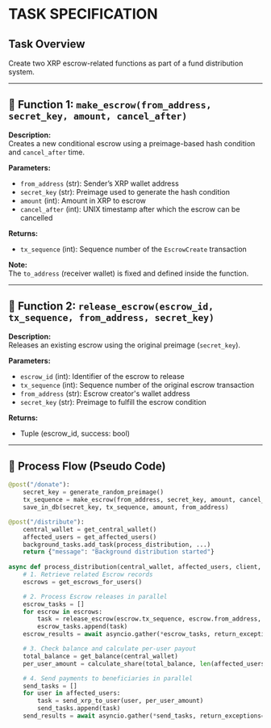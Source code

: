 # TASK SPECIFICATION

## Task Overview
Create two XRP escrow-related functions as part of a fund distribution system.

---

## 🔹 Function 1: `make_escrow(from_address, secret_key, amount, cancel_after)`
**Description:**  
Creates a new conditional escrow using a preimage-based hash condition and `cancel_after` time.

**Parameters:**
- `from_address` (str): Sender’s XRP wallet address  
- `secret_key` (str): Preimage used to generate the hash condition  
- `amount` (int): Amount in XRP to escrow  
- `cancel_after` (int): UNIX timestamp after which the escrow can be cancelled  

**Returns:**
- `tx_sequence` (int): Sequence number of the `EscrowCreate` transaction

**Note:**  
The `to_address` (receiver wallet) is fixed and defined inside the function.


---

## 🔹 Function 2: `release_escrow(escrow_id, tx_sequence, from_address, secret_key)`
**Description:**  
Releases an existing escrow using the original preimage (`secret_key`).

**Parameters:**
- `escrow_id` (int): Identifier of the escrow to release
- `tx_sequence` (int): Sequence number of the original escrow transaction  
- `from_address` (str): Escrow creator's wallet address  
- `secret_key` (str): Preimage to fulfill the escrow condition  

**Returns:**
- Tuple (escrow_id, success: bool)

---

## 🔁 Process Flow (Pseudo Code)

```python
@post("/donate"):
    secret_key = generate_random_preimage()
    tx_sequence = make_escrow(from_address, secret_key, amount, cancel_after)
    save_in_db(secret_key, tx_sequence, amount, from_address)

@post("/distribute"):
    central_wallet = get_central_wallet()
    affected_users = get_affected_users()
    background_tasks.add_task(process_distribution, ...)
    return {"message": "Background distribution started"}
 
async def process_distribution(central_wallet, affected_users, client, db):
    # 1. Retrieve related Escrow records
    escrows = get_escrows_for_users()

    # 2. Process Escrow releases in parallel
    escrow_tasks = []
    for escrow in escrows:
        task = release_escrow(escrow.tx_sequence, escrow.from_address, escrow.secret_key)
        escrow_tasks.append(task)
    escrow_results = await asyncio.gather(*escrow_tasks, return_exceptions=True)

    # 3. Check balance and calculate per-user payout
    total_balance = get_balance(central_wallet)
    per_user_amount = calculate_share(total_balance, len(affected_users))

    # 4. Send payments to beneficiaries in parallel
    send_tasks = []
    for user in affected_users:
        task = send_xrp_to_user(user, per_user_amount)
        send_tasks.append(task)
    send_results = await asyncio.gather(*send_tasks, return_exceptions=True)